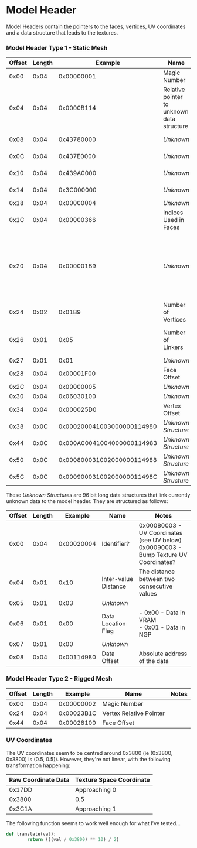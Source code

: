 # Model Header

Model Headers contain the pointers to the faces, vertices, UV coordinates and a data structure that leads to the textures.

### Model Header Type 1 - Static Mesh

|Offset|Length|Example|Name|Notes|
|---|---|---|---|---|
|0x00|0x04|0x00000001|Magic Number||
|0x04|0x04|0x0000B114|Relative pointer to unknown data structure|The data structure has links to the texture headers|
|0x08|0x04|0x43780000|*Unknown*|This is likely a float|
|0x0C|0x04|0x437E0000|*Unknown*|This is likely a float|
|0x10|0x04|0x439A0000|*Unknown*|This is likely a float|
|0x14|0x04|0x3C000000|*Unknown*|This is likely a float|
|0x18|0x04|0x00000004|*Unknown*||
|0x1C|0x04|0x00000366|Indices Used in Faces|Number of Faces * 3|
|0x20|0x04|0x000001B9|*Unknown*|Is generally Number of Vertices. However, does not always match. Need to investigate.|
|0x24|0x02|0x01B9|Number of Vertices||
|0x26|0x01|0x05|Number of Linkers|headerSize = 0x2C + (numLinkers * 0x0C)|
|0x27|0x01|0x01|*Unknown*||
|0x28|0x04|0x00001F00|Face Offset||
|0x2C|0x04|0x00000005|*Unknown*||
|0x30|0x04|0x06030100|*Unknown*||
|0x34|0x04|0x000025D0|Vertex Offset||
|0x38|0x0C|0x000200041003000000114980|*Unknown Structure*|See below|
|0x44|0x0C|0x000A00041004000000114983|*Unknown Structure*|See below|
|0x50|0x0C|0x000800031002000000114988|*Unknown Structure*|See below|
|0x5C|0x0C|0x00090003100200000011498C|*Unknown Structure*|See below|

These *Unknown Structures* are 96 bit long data structures that link currently unknown data to the model header. They are structured as follows:

|Offset|Length|Example|Name|Notes|
|---|---|---|---|---|
|0x00|0x04|0x00020004|Identifier?|0x00080003 - UV Coordinates (see UV below)<br>0x00090003 - Bump Texture UV Coordinates?|
|0x04|0x01|0x10|Inter-value Distance|The distance between two consecutive values|
|0x05|0x01|0x03|*Unknown*||
|0x06|0x01|0x00|Data Location Flag|- 0x00 - Data in VRAM<br>- 0x01 - Data in NGP|
|0x07|0x01|0x00|*Unknown*||
|0x08|0x04|0x00114980|Data Offset|Absolute address of the data|

### Model Header Type 2 - Rigged Mesh

|Offset|Length|Example|Name|Notes|
|---|---|---|---|---|
|0x00|0x04|0x00000002|Magic Number||
|0x24|0x04|0x00023B1C|Vertex Relative Pointer||
|0x44|0x04|0x00028100|Face Offset||

### UV Coordinates

The UV coordinates seem to be centred around 0x3800 (ie (0x3800, 0x3800) is
(0.5, 0.5)). However, they're not linear, with the following transformation
happening:

|Raw Coordinate Data|Texture Space Coordinate|
|---|---|
|0x17DD|Approaching 0|
|0x3800|0.5|
|0x3C1A|Approaching 1|

The following function seems to work well enough for what I've tested...

```python
def translate(val):
        return (((val / 0x3800) ** 10) / 2)
```
